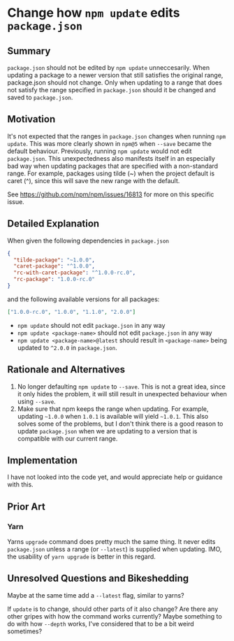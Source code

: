 # Change how `npm update` edits `package.json`

## Summary

`package.json` should not be edited by `npm update` unneccesarily. When updating a package to a newer version that still satisfies the original range, package.json should not change. Only when updating to a range that does not satisfy the range specified in `package.json` should it be changed and saved to `package.json`.

## Motivation

It's not expected that the ranges in `package.json` changes when running `npm update`. This was more clearly shown in `npm@5` when `--save` became the default behaviour. Previously, running `npm update` would not edit `package.json`. This unexpectedness also manifests itself in an especially bad way when updating packages that are specified with a non-standard range. For example, packages using tilde (~) when the project default is caret (^), since this will save the new range with the default.

See https://github.com/npm/npm/issues/16813 for more on this specific issue.

## Detailed Explanation

When given the following dependencies in `package.json`

```json
{
  "tilde-package": "~1.0.0",
  "caret-package": "^1.0.0",
  "rc-with-caret-package": "^1.0.0-rc.0",
  "rc-package": "1.0.0-rc.0"
}
```

and the following available versions for all packages:

```json
["1.0.0-rc.0", "1.0.0", "1.1.0", "2.0.0"]
```

- `npm update` should not edit `package.json` in any way
- `npm update <package-name>` should not edit `package.json` in any way
- `npm update <package-name>@latest` should result in `<package-name>` being updated to `^2.0.0` in `package.json`.

## Rationale and Alternatives

1.  No longer defaulting `npm update` to `--save`. This is not a great idea, since it only hides the problem, it will still result in unexpected behaviour when using `--save`.
2.  Make sure that npm keeps the range when updating. For example, updating `~1.0.0` when `1.0.1` is available will yield `~1.0.1`. This also solves some of the problems, but I don't think there is a good reason to update `package.json` when we are updating to a version that is compatible with our current range.

## Implementation

I have not looked into the code yet, and would appreciate help or guidance with this.

<!--
Give a high-level overview of implementaion requirements and concerns. Be specific about areas of code that need to change, and what their potential effects are. Discuss which repositories and sub-components will be affected, and what its overall code effect might be.

THIS SECTION IS REQUIRED FOR RATIFICATION -- you can skip it if you don't know the technical details when first submitting the proposal, but it must be there before it's accepted
-->

## Prior Art

### Yarn

Yarns `upgrade` command does pretty much the same thing. It never edits `package.json` unless a range (or `--latest`) is supplied when updating. IMO, the usability of `yarn upgrade` is better in this regard.

## Unresolved Questions and Bikeshedding

Maybe at the same time add a `--latest` flag, similar to yarns?

If `update` is to change, should other parts of it also change? Are there any other gripes with how the command works currently? Maybe something to do with how `--depth` works, I've considered that to be a bit weird sometimes?
